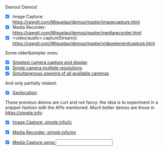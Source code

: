 
Demos! Demos!

- [x] Image Capture: https://rawgit.com/Miguelao/demos/master/imagecapture.html
- [x] Media Recorder: https://rawgit.com/Miguelao/demos/master/mediarecorder.html
- [x] &lt;video/audio&gt;.captureStream(): https://rawgit.com/Miguelao/demos/master/videoelementcapture.html

Some older&simpler ones:

- [x] [Simplest camera capture and display](https://rawgit.com/Miguelao/demos/master/gum_simple.html)
- [x] [Single camera multiple resolutions](https://rawgit.com/Miguelao/demos/master/gum_resolutions.html)
- [x] [Simultanenous opening of all available cameras](https://rawgit.com/Miguelao/demos/master/gum_multi.html)

And only partially related:

- [x] [Geolocation](https://rawgit.com/Miguelao/demos/master/geolocation.html)

These previous demos are curt and not fancy: the idea is to experiment in a
snippet-fashion with the APIs mentioned. _Much_ better demos are those in
https://simple.info:
- [x] [Image Capture: simple.info/ic](https://simpl.info/imagecapture/)
- [x] [Media Recorder: simple.info/mr](http://simpl.info/mediarecorder/)

- [x] [Media Capture using <input>](http://simpl.info/mediacapture/)
